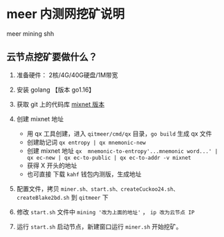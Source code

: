 <!--
 * @Author: zhangyi999
 * @Date: 2021-07-06 15:08:36
 * @LastEditTime: 2021-07-08 12:22:32
 * @LastEditors: Please set LastEditors
 * @Description: In User Settings Edit
 * @FilePath: /meer_mining_shell/README.md
-->
# meer 内测网挖矿说明
meer mining shh

## 云节点挖矿要做什么？

1. 准备硬件： 2核/4G/40G硬盘/1M带宽
2. 安装 golang 【版本 go1.16】
3. 获取 git 上的代码库 [mixnet 版本](https://github.com/Qitmeer/qitmeer/tree/0.10-dev)
4. 创建 mixnet 地址
    * 用 qx 工具创建，进入 `qitmeer/cmd/qx` 目录，`go build` 生成 qx 文件
    * 创建助记词 `qx entropy | qx mnemonic-new`
    * 创建 mixnet 地址 `qx  mnemonic-to-entropy'...mnemonic word...' | qx ec-new | qx ec-to-public | qx ec-to-addr -v mixnet`
    * 获得 X 开头的地址
    * 也可直接 下载 `kahf` 钱包内测版，生成地址

5. 配置文件，拷贝 `miner.sh、start.sh、createCuckoo24.sh、createBlake2bd.sh` 到 `qitmeer` 下
6. 修改 `start.sh` 文件中 `mining '改为上面的地址'` ， `ip 改为云节点 IP`
7. 运行 `start.sh` 启动节点，新建窗口运行 `miner.sh` 开始挖矿。
